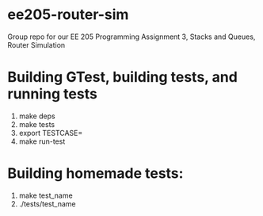 # ee205-router-sim
Group repo for our EE 205 Programming Assignment 3, Stacks and Queues, Router Simulation

# Building GTest, building tests, and running tests

1. make deps
2. make tests
3. export TESTCASE=<test-case-name-without-cpp-extension>
4. make run-test


# Building homemade tests:
1. make test_name 
2. ./tests/test_name